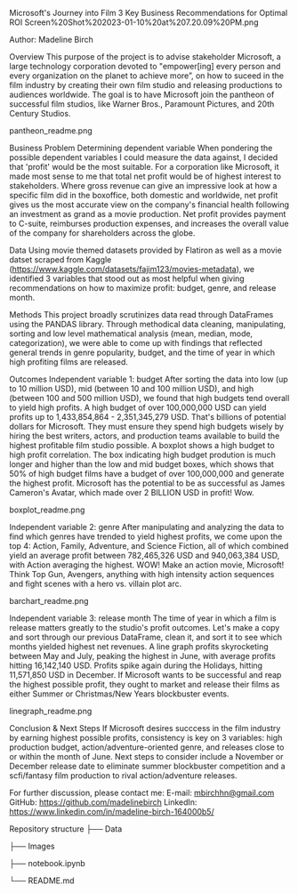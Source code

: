 
Microsoft's Journey into Film
3 Key Business Recommendations for Optimal ROI
Screen%20Shot%202023-01-10%20at%207.20.09%20PM.png

Author: Madeline Birch

Overview
This purpose of the project is to advise stakeholder Microsoft, a large technology corporation devoted to "empower[ing] every person and every organization on the planet to achieve more”, on how to suceed in the film industry by creating their own film studio and releasing productions to audiences worldwide. The goal is to have Microsoft join the pantheon of successful film studios, like Warner Bros., Paramount Pictures, and 20th Century Studios.

pantheon_readme.png

Business Problem
Determining dependent variable
When pondering the possible dependent variables I could measure the data against, I decided that 'profit' would be the most suitable. For a corporation like Microsoft, it made most sense to me that total net profit would be of highest interest to stakeholders. Where gross revenue can give an impressive look at how a specific film did in the boxoffice, both domestic and worldwide, net profit gives us the most accurate view on the company's financial health following an investment as grand as a movie production. Net profit provides payment to C-suite, reimburses production expenses, and increases the overall value of the company for shareholders across the globe.

Data
Using movie themed datasets provided by Flatiron as well as a movie datset scraped from Kaggle (https://www.kaggle.com/datasets/fajim123/movies-metadata), we identified 3 variables that stood out as most helpful when giving recommendations on how to maximize profit: budget, genre, and release month.

Methods
This project broadly scrutinizes data read through DataFrames using the PANDAS library. Through methodical data cleaning, manipulating, sorting and low level mathematical analysis (mean, median, mode, categorization), we were able to come up with findings that reflected general trends in genre popularity, budget, and the time of year in which high profiting films are released.

Outcomes
Independent variable 1: budget
After sorting the data into low (up to 10 million USD), mid (between 10 and 100 million USD), and high (between 100 and 500 million USD), we found that high budgets tend overall to yield high profits. A high budget of over 100,000,000 USD can yield profits up to 1,433,854,864 - 2,351,345,279 USD. That's billions of potential dollars for Microsoft. They must ensure they spend high budgets wisely by hiring the best writers, actors, and production teams available to build the highest profitable film studio possible. A boxplot shows a high budget to high profit correlation. The box indicating high budget prodution is much longer and higher than the low and mid budget boxes, which shows that 50% of high budget films have a budget of over 100,000,000 and generate the highest profit. Microsoft has the potential to be as successful as James Cameron's Avatar, which made over 2 BILLION USD in profit! Wow.

boxplot_readme.png

Independent variable 2: genre
After manipulating and analyzing the data to find which genres have trended to yield highest profits, we come upon the top 4: Action, Family, Adventure, and Science Fiction, all of which combined yield an average profit between 782,465,326 USD and 940,063,384 USD, with Action averaging the highest. WOW! Make an action movie, Microsoft! Think Top Gun, Avengers, anything with high intensity action sequences and fight scenes with a hero vs. villain plot arc.

barchart_readme.png

Independent variable 3: release month
The time of year in which a film is release matters greatly to the studio's profit outcomes. Let's make a copy and sort through our previous DataFrame, clean it, and sort it to see which months yielded highest net revenues. A line graph profits skyrocketing between May and July, peaking the highest in June, with average profits hitting 16,142,140 USD. Profits spike again during the Holidays, hitting 11,571,850 USD in December. If Microsoft wants to be successful and reap the highest possible profit, they ought to market and release their films as either Summer or Christmas/New Years blockbuster events.

linegraph_readme.png

Conclusion & Next Steps
If Microsoft desires succcess in the film industry by earning highest possible profits, consistency is key on 3 variables: high production budget, action/adventure-oriented genre, and releases close to or within the month of June. Next steps to consider include a November or December release date to eliminate summer blockbuster competition and a scfi/fantasy film production to rival action/adventure releases.

For further discussion, please contact me:
E-mail: mbirchhn@gmail.com GitHub: https://github.com/madelinebirch LinkedIn: https://www.linkedin.com/in/madeline-birch-164000b5/

Repository structure
├── Data

├── Images

├── notebook.ipynb

└── README.md
